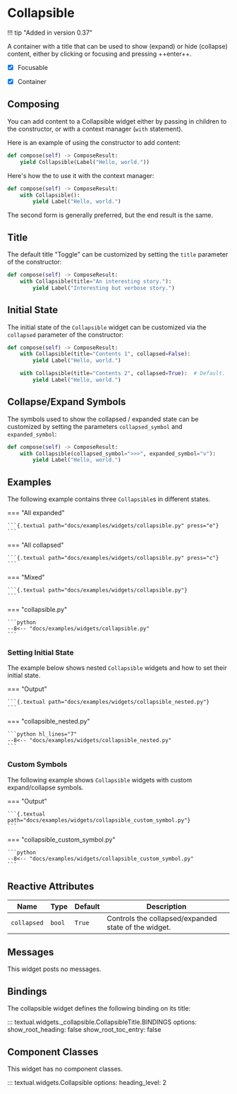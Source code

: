 # Collapsible

!!! tip "Added in version 0.37"

A container with a title that can be used to show (expand) or hide (collapse) content, either by clicking or focusing and pressing ++enter++.

- [x] Focusable
- [x] Container


## Composing

You can add content to a Collapsible widget either by passing in children to the constructor, or with a context manager (`with` statement).

Here is an example of using the constructor to add content:

```python
def compose(self) -> ComposeResult:
    yield Collapsible(Label("Hello, world."))
```

Here's how the to use it with the context manager:

```python
def compose(self) -> ComposeResult:
    with Collapsible():
        yield Label("Hello, world.")
```

The second form is generally preferred, but the end result is the same.

## Title

The default title "Toggle" can be customized by setting the `title` parameter of the constructor:

```python
def compose(self) -> ComposeResult:
    with Collapsible(title="An interesting story."):
        yield Label("Interesting but verbose story.")
```

## Initial State

The initial state of the `Collapsible` widget can be customized via the `collapsed` parameter of the constructor:

```python
def compose(self) -> ComposeResult:
    with Collapsible(title="Contents 1", collapsed=False):
        yield Label("Hello, world.")

    with Collapsible(title="Contents 2", collapsed=True):  # Default.
        yield Label("Hello, world.")
```

## Collapse/Expand Symbols

The symbols used to show the collapsed / expanded state can be customized by setting the parameters `collapsed_symbol` and `expanded_symbol`:

```python
def compose(self) -> ComposeResult:
    with Collapsible(collapsed_symbol=">>>", expanded_symbol="v"):
        yield Label("Hello, world.")
```

## Examples


The following example contains three `Collapsible`s in different states.

=== "All expanded"

    ```{.textual path="docs/examples/widgets/collapsible.py" press="e"}
    ```

=== "All collapsed"

    ```{.textual path="docs/examples/widgets/collapsible.py" press="c"}
    ```

=== "Mixed"

    ```{.textual path="docs/examples/widgets/collapsible.py"}
    ```

=== "collapsible.py"

    ```python
    --8<-- "docs/examples/widgets/collapsible.py"
    ```

### Setting Initial State

The example below shows nested `Collapsible` widgets and how to set their initial state.


=== "Output"

    ```{.textual path="docs/examples/widgets/collapsible_nested.py"}
    ```

=== "collapsible_nested.py"

    ```python hl_lines="7"
    --8<-- "docs/examples/widgets/collapsible_nested.py"
    ```

### Custom Symbols

The following example shows `Collapsible` widgets with custom expand/collapse symbols.


=== "Output"

    ```{.textual path="docs/examples/widgets/collapsible_custom_symbol.py"}
    ```

=== "collapsible_custom_symbol.py"

    ```python
    --8<-- "docs/examples/widgets/collapsible_custom_symbol.py"
    ```

## Reactive Attributes

| Name        | Type   | Default | Description                                          |
| ----------- | ------ | ------- | ---------------------------------------------------- |
| `collapsed` | `bool` | `True`  | Controls the collapsed/expanded state of the widget. |

## Messages

This widget posts no messages.

## Bindings

The collapsible widget defines the following binding on its title:

::: textual.widgets._collapsible.CollapsibleTitle.BINDINGS
    options:
      show_root_heading: false
      show_root_toc_entry: false

## Component Classes

This widget has no component classes.


::: textual.widgets.Collapsible
    options:
      heading_level: 2

